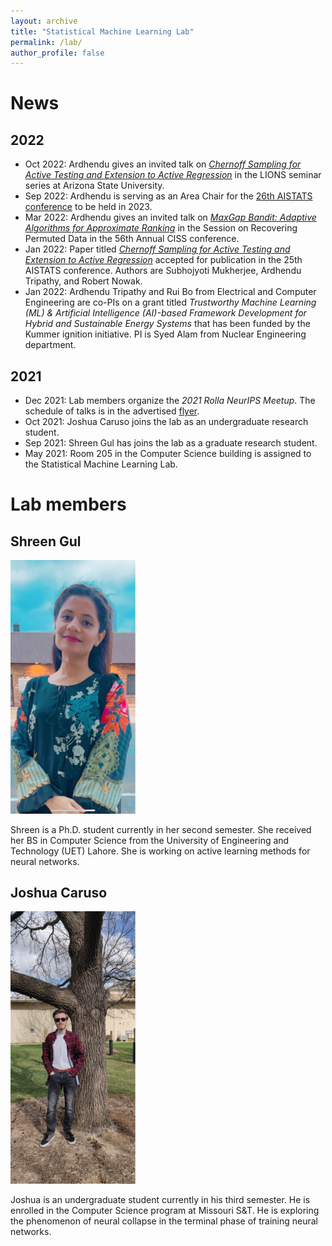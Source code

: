 ```yaml
---
layout: archive
title: "Statistical Machine Learning Lab"
permalink: /lab/
author_profile: false
---
```


News
====

2022
----
* Oct 2022: Ardhendu gives an invited talk on [_Chernoff Sampling for Active Testing and Extension to Active Regression_](https://proceedings.mlr.press/v151/mukherjee22a.html) in the LIONS seminar series at Arizona State University.
* Sep 2022: Ardhendu is serving as an Area Chair for the [26th AISTATS conference](http://aistats.org/aistats2023/) to be held in 2023.
* Mar 2022: Ardhendu gives an invited talk on [_MaxGap Bandit: Adaptive Algorithms for Approximate Ranking_](https://proceedings.neurips.cc/paper/2019/hash/9b16759a62899465ab21e2e79d2ef75c-Abstract.html) in the Session on Recovering Permuted Data in the 56th Annual CISS conference. 
* Jan 2022: Paper titled [_Chernoff Sampling for Active Testing and Extension to Active Regression_](https://proceedings.mlr.press/v151/mukherjee22a.html) accepted for publication in the 25th AISTATS conference. Authors are Subhojyoti Mukherjee, Ardhendu Tripathy, and Robert Nowak.
* Jan 2022: Ardhendu Tripathy and Rui Bo from Electrical and Computer Engineering are co-PIs on a grant titled _Trustworthy Machine Learning (ML) & Artificial Intelligence (AI)-based Framework Development for Hybrid and Sustainable Energy Systems_ that has been funded by the Kummer ignition initiative. PI is Syed Alam from Nuclear Engineering department.

2021
----
* Dec 2021: Lab members organize the _2021 Rolla NeurIPS Meetup_. The schedule of talks is in the advertised <a href="https://astripathy.github.io/files/2021_Rolla_NeurIPS_Meetup_print.pdf">flyer</a>. 
* Oct 2021: Joshua Caruso joins the lab as an undergraduate research student. 
* Sep 2021: Shreen Gul has joins the lab as a graduate research student.
* May 2021: Room 205 in the Computer Science building is assigned to the Statistical Machine Learning Lab.


Lab members
========

## Shreen Gul

<img src="/images/gul.jpg" alt="Shreen" width="200"/>

Shreen is a Ph.D. student currently in her second semester. She received her BS in Computer Science from the University of Engineering and Technology (UET) Lahore. She is working on active learning methods for neural networks.

## Joshua Caruso

<img src="/images/caruso.jpg" alt="Joshua" width="200"/>

Joshua is an undergraduate student currently in his third semester. He is enrolled in the Computer Science program at Missouri S&T. He is exploring the phenomenon of neural collapse in the terminal phase of training neural networks.